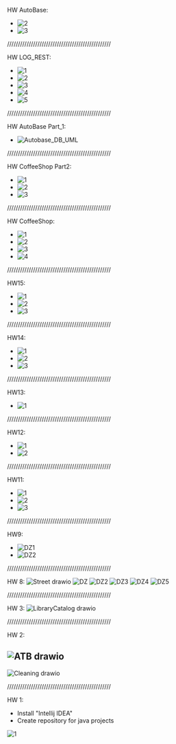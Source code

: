 HW AutoBase:
  - ![2](https://github.com/user-attachments/assets/003bac46-c934-49dc-97fd-142c04724157)
  - ![3](https://github.com/user-attachments/assets/7782a6fd-ac7e-4704-80c5-4ef016159756)

////////////////////////////////////////////////

HW LOG_REST:
  - ![1](https://github.com/user-attachments/assets/07d2eebe-0b8d-45cf-b852-b65a8b624476)
  - ![2](https://github.com/user-attachments/assets/e6e02ad7-aad7-4ffb-bedf-5237e828ba0c)
  - ![3](https://github.com/user-attachments/assets/7191b0a6-4939-42a6-9057-95e7e9a971d7)
  - ![4](https://github.com/user-attachments/assets/eed122e7-b355-428b-9f7c-a831704499fb)
  - ![5](https://github.com/user-attachments/assets/12a7c6ac-503f-470a-862d-3c18802971ec)

////////////////////////////////////////////////

HW AutoBase Part_1:
  - ![Autobase_DB_UML](https://github.com/user-attachments/assets/56b17b3e-7e20-498c-81e7-11657b9f0ab1)

////////////////////////////////////////////////

HW CoffeeShop Part2:
  - ![1](https://github.com/user-attachments/assets/4dd225c6-6a8f-48aa-886f-684143a4da9c)
  - ![2](https://github.com/user-attachments/assets/a82bb25f-f57e-4eb1-972e-d6237740f4e0)
  - ![3](https://github.com/user-attachments/assets/06bf5c51-ea1c-48da-82a3-b0e025584be9)

////////////////////////////////////////////////

HW CoffeeShop:
  - ![1](https://github.com/user-attachments/assets/af348ae5-290b-46fb-afea-a74d396a8a65)
  - ![2](https://github.com/user-attachments/assets/8d1596ad-d2a2-4bb1-af4f-738caf052f2f)
  - ![3](https://github.com/user-attachments/assets/b2893a18-7652-4b57-8fa0-362e9da2efa0)
  - ![4](https://github.com/user-attachments/assets/af0fece9-9c18-4239-bb5b-bc0705dc0505)

////////////////////////////////////////////////

HW15:
  - ![1](https://github.com/user-attachments/assets/4dead391-541f-43c0-ad43-a7d3269c07f2)
  - ![2](https://github.com/user-attachments/assets/7f3c28aa-9467-4c01-a10d-4f3c55f066b7)
  - ![3](https://github.com/user-attachments/assets/df220f82-4441-4e4e-bd34-ceebb92f6f81)

////////////////////////////////////////////////

HW14:
  - ![1](https://github.com/user-attachments/assets/7502d837-a21c-4bfe-a768-60b1112b1bd2)
  - ![2](https://github.com/user-attachments/assets/5e4d534e-cd69-4dd5-8d40-c26cd1a1e08c)
  - ![3](https://github.com/user-attachments/assets/0552d891-fc33-4a9d-89ee-073a0a08e840)

////////////////////////////////////////////////

HW13:
  - ![1](https://github.com/user-attachments/assets/104e3a27-f19d-4329-ae9e-983671ae29f4)

////////////////////////////////////////////////

HW12:
  - ![1](https://github.com/user-attachments/assets/375c758d-3283-4b76-b3c3-bbd40c634809)
  - ![2](https://github.com/user-attachments/assets/3410fca4-415b-429a-b355-4c0d7e9a39e5)

////////////////////////////////////////////////

HW11:
  - ![1](https://github.com/user-attachments/assets/83477264-6929-453f-ad3b-ca9a50d1ae86)
  - ![2](https://github.com/user-attachments/assets/921dc45b-b770-40eb-bf09-72cde4980903)
  - ![3](https://github.com/user-attachments/assets/0e7f624e-94c6-40e7-b5d7-72d61b014b1c)

////////////////////////////////////////////////

HW9:
  - ![DZ1](https://github.com/user-attachments/assets/94787795-1a87-4dfa-9f2d-3dd461e59c01)
  - ![DZ2](https://github.com/user-attachments/assets/134eccb6-1be2-4534-90d2-a7e61e5327d5)

////////////////////////////////////////////////

HW 8:
![Street drawio](https://github.com/user-attachments/assets/73c76460-d961-4993-897c-06c044eb35e5)
![DZ](https://github.com/user-attachments/assets/f5c23b81-08c7-4e6a-aeff-98d4b536c6e0)
![DZ2](https://github.com/user-attachments/assets/1c424831-4d4d-433d-988d-7c1768721026)
![DZ3](https://github.com/user-attachments/assets/9e4d892d-f5ab-4c56-a274-c8785d040fed)
![DZ4](https://github.com/user-attachments/assets/f82655b7-6430-4101-bd6a-e62f77b80116)
![DZ5](https://github.com/user-attachments/assets/0a0361a2-c6f3-4def-8a9c-78e18d36cc85)

////////////////////////////////////////////////

HW 3:
![LibraryCatalog drawio](https://github.com/user-attachments/assets/19159154-a1a6-4377-838f-dd621ae89bc1)

////////////////////////////////////////////////

HW 2:

![ATB drawio](https://github.com/user-attachments/assets/d66bf462-0036-42f5-a546-759dc23e085d)
------------------------------------------------
![Cleaning drawio](https://github.com/user-attachments/assets/52ce4dd9-aee2-4728-9689-2eb87170ab35)

////////////////////////////////////////////////

HW 1:
  - Install "Intellij IDEA"
  - Create repository for java projects

![1](https://github.com/user-attachments/assets/d9cb2724-4ff3-431e-896f-e9163a2dfebf)
